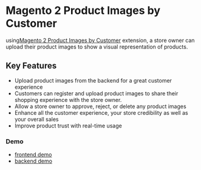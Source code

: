 <body>
	<main>
		<div class="content-wrapper">
			<div class="content-inner">
				<h1>Magento 2 Product Images by Customer</h1>
				<p>using<a href="https://www.mageants.com/product-images-by-customer-for-magento-2.html">Magento 2 Product Images by Customer</a> extension, a store owner can upload their product images to show a visual representation of products.</p>
				
<div class="features-wrapper">
					<h2>Key Features</h2>
					<ul>
						<li>Upload product images from the backend for a great customer experience</li>
						<li>Customers can register and upload product images to share their shopping experience with the store owner.</li>
						<li>Allow a store owner to approve, reject, or delete any product images</li>
						<li>Enhance all the customer experience, your store credibility as well as your overall sales</li>
						<li>Improve product trust with real-time usage</li>
					</ul>
				</div>
				<div class="more-features">
					<h3>Demo</h3>
					<ul>
						<li><a href="http://productimagebycustomer.demo8.b7fb87dd732790222.temporary.link/catalog/product/view/id/13/s/overnight-duffle/category/4/">frontend demo</a></li>
						<li><a href="https://demo8.b7fb87dd732790222.temporary.link/adminsession?un=productimagebycustomer&ps=Rock@1234">backend demo</a></li>
					</ul>
				</div>
			</div>
		</div>
	</main>
</body>
</html>
